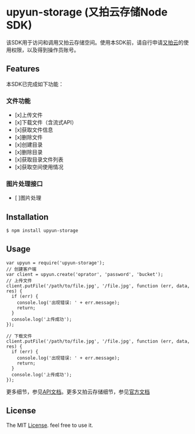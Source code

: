 upyun-storage (又拍云存储Node SDK)
=================================
该SDK用于访问和调用又拍云存储空间。使用本SDK前，请自行申请[又拍云](https://www.upyun.com/index.html)的使用权限，以及得到操作员账号。

## Features
本SDK已完成如下功能：

### 文件功能

- [x]上传文件
- [x]下载文件（含流式API）
- [x]获取文件信息
- [x]删除文件
- [x]创建目录
- [x]删除目录
- [x]获取目录文件列表
- [x]获取空间使用情况

### 图片处理接口
- [ ]图片处理

## Installation

```bash
$ npm install upyun-storage
```

## Usage

```
var upyun = require('upyun-storage');
// 创建客户端
var client = upyun.create('oprator', 'password', 'bucket');
// 上传文件
client.putFile('/path/to/file.jpg', '/file.jpg', function (err, data, res) {
  if (err) {
    console.log('出现错误: ' + err.message);
    return;
  }
  console.log('上传成功');
});

// 下载文件
client.putFile('/path/to/file.jpg', '/file.jpg', function (err, data, res) {
  if (err) {
    console.log('出现错误: ' + err.message);
    return;
  }
  console.log('上传成功');
});
```
更多细节，参见[API文档](http://cnpm.github.io/upyun-storage/api.html)。更多又拍云存储细节，参见[官方文档](http://docs.upyun.com/api/http_api/)

## License
The MIT [License](https://github.com/cnpm/upyun-storage/blob/master/LICENSE). feel free to use it.


